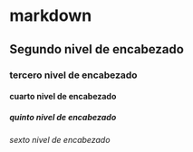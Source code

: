 # markdown
## Segundo nivel de encabezado
### tercero nivel de encabezado
#### cuarto nivel de encabezado
##### quinto nivel de encabezado
###### sexto nivel de encabezado

